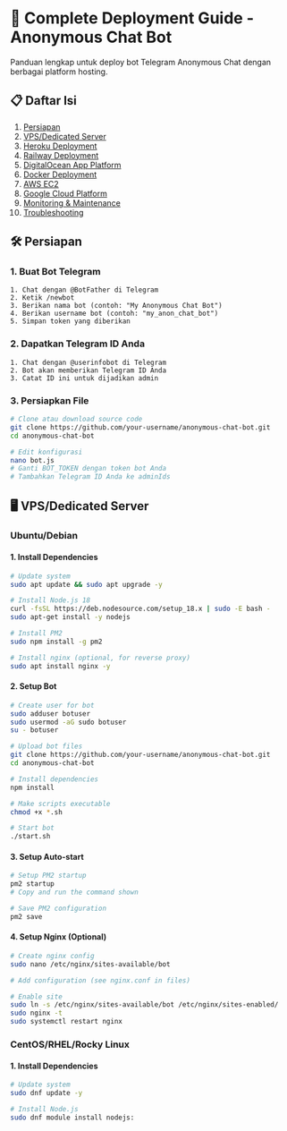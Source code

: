# 🚀 Complete Deployment Guide - Anonymous Chat Bot

Panduan lengkap untuk deploy bot Telegram Anonymous Chat dengan berbagai platform hosting.

## 📋 Daftar Isi

1. [Persiapan](#persiapan)
2. [VPS/Dedicated Server](#vpsdedicated-server)
3. [Heroku Deployment](#heroku-deployment)
4. [Railway Deployment](#railway-deployment)
5. [DigitalOcean App Platform](#digitalocean-app-platform)
6. [Docker Deployment](#docker-deployment)
7. [AWS EC2](#aws-ec2)
8. [Google Cloud Platform](#google-cloud-platform)
9. [Monitoring & Maintenance](#monitoring--maintenance)
10. [Troubleshooting](#troubleshooting)

## 🛠️ Persiapan

### 1. Buat Bot Telegram
```
1. Chat dengan @BotFather di Telegram
2. Ketik /newbot
3. Berikan nama bot (contoh: "My Anonymous Chat Bot")
4. Berikan username bot (contoh: "my_anon_chat_bot")
5. Simpan token yang diberikan
```

### 2. Dapatkan Telegram ID Anda
```
1. Chat dengan @userinfobot di Telegram
2. Bot akan memberikan Telegram ID Anda
3. Catat ID ini untuk dijadikan admin
```

### 3. Persiapkan File
```bash
# Clone atau download source code
git clone https://github.com/your-username/anonymous-chat-bot.git
cd anonymous-chat-bot

# Edit konfigurasi
nano bot.js
# Ganti BOT_TOKEN dengan token bot Anda
# Tambahkan Telegram ID Anda ke adminIds
```

## 🖥️ VPS/Dedicated Server

### Ubuntu/Debian

#### 1. Install Dependencies
```bash
# Update system
sudo apt update && sudo apt upgrade -y

# Install Node.js 18
curl -fsSL https://deb.nodesource.com/setup_18.x | sudo -E bash -
sudo apt-get install -y nodejs

# Install PM2
sudo npm install -g pm2

# Install nginx (optional, for reverse proxy)
sudo apt install nginx -y
```

#### 2. Setup Bot
```bash
# Create user for bot
sudo adduser botuser
sudo usermod -aG sudo botuser
su - botuser

# Upload bot files
git clone https://github.com/your-username/anonymous-chat-bot.git
cd anonymous-chat-bot

# Install dependencies
npm install

# Make scripts executable
chmod +x *.sh

# Start bot
./start.sh
```

#### 3. Setup Auto-start
```bash
# Setup PM2 startup
pm2 startup
# Copy and run the command shown

# Save PM2 configuration
pm2 save
```

#### 4. Setup Nginx (Optional)
```bash
# Create nginx config
sudo nano /etc/nginx/sites-available/bot

# Add configuration (see nginx.conf in files)

# Enable site
sudo ln -s /etc/nginx/sites-available/bot /etc/nginx/sites-enabled/
sudo nginx -t
sudo systemctl restart nginx
```

### CentOS/RHEL/Rocky Linux

#### 1. Install Dependencies
```bash
# Update system
sudo dnf update -y

# Install Node.js
sudo dnf module install nodejs:
